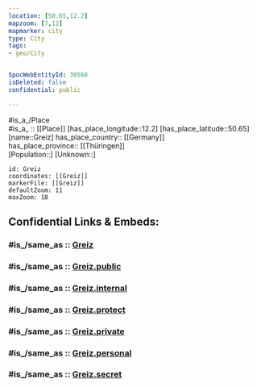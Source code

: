 ```yaml
---
location: [50.65,12.2] 
mapzoom: [7,12] 
mapmarker: city 
type: City
tags:
- geo/City


SpocWebEntityId: 30568
isDeleted: false
confidential: public

---
```

#is_a_/Place  
#is_a_ :: [[Place]] 
[has_place_longitude::12.2] 
[has_place_latitude::50.65] 
[name::Greiz] 
has_place_country:: [[Germany]]  
has_place_province:: [[Thüringen]]  
[Population::] 
[Unknown::] 


```leaflet
id: Greiz
coordinates: [[Greiz]] 
markerFile: [[Greiz]] 
defaultZoom: 11 
maxZoom: 18
```


## Confidential Links & Embeds: 

### #is_/same_as :: [Greiz](/_Standards/Earth/Continent/Europe/Europe~Central/Germany/Germany~East/Thüringen/counties~TH/Greiz/cities~Greiz/Greiz-city/City/Greiz.md) 

### #is_/same_as :: [Greiz.public](/_public/Earth/Continent/Europe/Europe~Central/Germany/Germany~East/Thüringen/counties~TH/Greiz/cities~Greiz/Greiz-city/City/Greiz.public.md) 

### #is_/same_as :: [Greiz.internal](/_internal/Earth/Continent/Europe/Europe~Central/Germany/Germany~East/Thüringen/counties~TH/Greiz/cities~Greiz/Greiz-city/City/Greiz.internal.md) 

### #is_/same_as :: [Greiz.protect](/_protect/Earth/Continent/Europe/Europe~Central/Germany/Germany~East/Thüringen/counties~TH/Greiz/cities~Greiz/Greiz-city/City/Greiz.protect.md) 

### #is_/same_as :: [Greiz.private](/_private/Earth/Continent/Europe/Europe~Central/Germany/Germany~East/Thüringen/counties~TH/Greiz/cities~Greiz/Greiz-city/City/Greiz.private.md) 

### #is_/same_as :: [Greiz.personal](/_personal/Earth/Continent/Europe/Europe~Central/Germany/Germany~East/Thüringen/counties~TH/Greiz/cities~Greiz/Greiz-city/City/Greiz.personal.md) 

### #is_/same_as :: [Greiz.secret](/_secret/Earth/Continent/Europe/Europe~Central/Germany/Germany~East/Thüringen/counties~TH/Greiz/cities~Greiz/Greiz-city/City/Greiz.secret.md)

